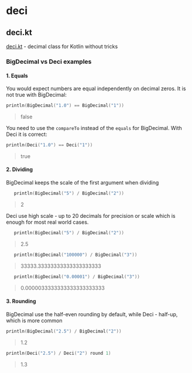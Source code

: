 # deci

## deci.kt 
[deci.kt](../../tree/main/deci) - decimal class for Kotlin without tricks


### BigDecimal vs Deci examples

#### 1. Equals 
You would expect numbers are equal independently on decimal zeros.
It is not true with BigDecimal:
```kotlin
println(BigDecimal("1.0") == BigDecimal("1"))
```
> false

You need to use the `compareTo` instead of the `equals` for BigDecimal. 
With Deci it is correct:
```kotlin
println(Deci("1.0") == Deci("1"))
```
> true

#### 2. Dividing 
BigDecimal keeps the scale of the first argument when dividing
```kotlin
   println(BigDecimal("5") / BigDecimal("2"))
```
> 2

Deci use high scale - up to 20 decimals for precision or scale 
which is enough for most real world cases.

```kotlin
   println(BigDecimal("5") / BigDecimal("2"))
```
> 2.5

```kotlin
   println(BigDecimal("100000") / BigDecimal("3"))
```
> 33333.33333333333333333333

```kotlin
   println(BigDecimal("0.00001") / BigDecimal("3"))
```
> 0.0000033333333333333333333

#### 3. Rounding

BigDecimal use the half-even rounding by default, while Deci - half-up, which is more common

```kotlin
println(BigDecimal("2.5") / BigDecimal("2"))
```
> 1.2

```kotlin
println(Deci("2.5") / Deci("2") round 1)
```
> 1.3
